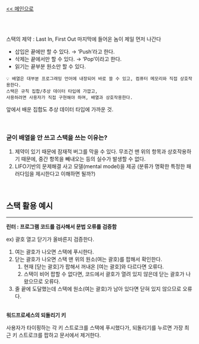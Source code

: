 [<< 메인으로](https://github.com/AtomicLiquors/Algorithm_Wiki_Chb)

&nbsp;  
&nbsp;  

스택의 제약 : Last In, First Out 마지막에 들어온 놈이 제일 먼저 나간다

- 삽입은 끝에만 할 수 있다. → ‘Push’라고 한다.
- 삭제는 끝에서만 할 수 있다. → ‘Pop’이라고 한다.
- 읽기는 끝부분 원소만 할 수 있다.

```
💡 배열은 대부분 프로그래밍 언어에 내장되어 바로 쓸 수 있고, 컴퓨터 메모리와 직접 상호작용한다.
스택은 규칙 집합/추상 데이터 타입에 가깝고, 
사용하려면 사용자가 직접 구현해야 하며, 배열과 상호작용한다.
```

앞에서 배운 집합도 추상 데이터 타입에 가까운 것.

&nbsp;  
###  **굳이 배열을 안 쓰고 스택을 쓰는 이유는?**

1. 제약이 있기 때문에 잠재적 버그를 막을 수 있다.
무조건 맨 위의 항목과 상호작용하기 때문에,
중간 항목을 빼내오는 등의 실수가 발생할 수 없다.
2. LIFO기반의 문제해결 사고 모델(mental model)을 제공
(분류가 명확한 특정한 패러다임을 제시한다고 이해하면 될까?)

&nbsp;  
## **스택 활용 예시**
___

**린터 : 프로그램 코드를 검사해서 문법 오류를 검증함**

ex) 괄호 열고 닫기가 올바른지 검증한다.

1. 여는 괄호가 나오면 스택에 푸시한다.
2. 닫는 괄호가 나오면 스택 맨 위의 원소(여는 괄호)를 팝해서 확인한다.
    1. 현재 [닫는 괄호]가 팝해서 꺼내온 [여는 괄호]와 다르다면 오류다.
    2. 스택이 비어 팝할 수 없다면, 
    코드에서 괄호가 열려 있지 않은데 닫는 괄호가 나왔으므로 오류다.
3. 줄 끝에 도달했는데 스택에 원소(여는 괄호)가 남아 있다면 닫혀 있지 않으므로 오류다.

&nbsp;  
**워드프로세스의 되돌리기 키**

사용자가 타이핑하는 각 키 스트로크를 스택에 푸시했다가,
되돌리기를 누르면 가장 최근 키 스트로크를 팝하고 문서에서 제거한다.